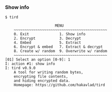 


### Show info



```
$ tird

                       MENU
    ~~~~~~~~~~~~~~~~~~~~~~~~~~~~~~~~~~~~~~~~~~~
    0. Exit              1. Show info
    2. Encrypt           3. Decrypt
    4. Embed             5. Extract
    6. Encrypt & embed   7. Extract & decrypt
    8. Create w/ random  9. Overwrite w/ random
    ~~~~~~~~~~~~~~~~~~~~~~~~~~~~~~~~~~~~~~~~~~~
[01] Select an option [0-9]: 1
I: action #1: show info
I: tird v0.9.0
    A tool for writing random bytes,
    encrypting file contents,
    and hiding encrypted data.
    Homepage: https://github.com/hakavlad/tird
```



























